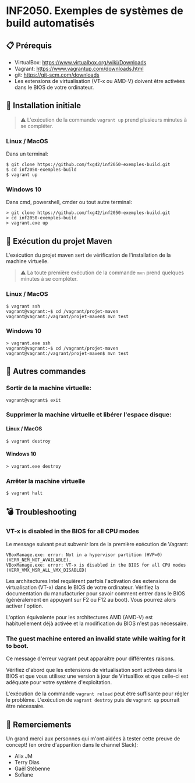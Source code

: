 # INF2050. Exemples de systèmes de build automatisés

## :clipboard: Prérequis

- VirtualBox: https://www.virtualbox.org/wiki/Downloads
- Vagrant: https://www.vagrantup.com/downloads.html
- git: https://git-scm.com/downloads
- Les extensions de virtualisation (VT-x ou AMD-V) doivent être activées dans le
  BIOS de votre ordinateur.


## :wrench: Installation initiale

> :warning: L'exécution de la commande `vagrant up` prend plusieurs minutes à se
compléter.

### Linux / MacOS

Dans un terminal:

    $ git clone https://github.com/fxg42/inf2050-exemples-build.git
    $ cd inf2050-exemples-build
    $ vagrant up

### Windows 10

Dans cmd, powershell, cmder ou tout autre terminal:

    > git clone https://github.com/fxg42/inf2050-exemples-build.git
    > cd inf2050-exemples-build
    > vagrant.exe up


## :rocket: Exécution du projet Maven

L'exécution du projet maven sert de vérification de l'installation de la machine
virtuelle.

> :warning: La toute première exécution de la commande `mvn` prend quelques minutes à se
compléter.

### Linux / MacOS

    $ vagrant ssh
    vagrant@vagrant:~$ cd /vagrant/projet-maven
    vagrant@vagrant:/vagrant/projet-maven$ mvn test

### Windows 10

    > vagrant.exe ssh
    vagrant@vagrant:~$ cd /vagrant/projet-maven
    vagrant@vagrant:/vagrant/projet-maven$ mvn test


## :shell: Autres commandes

### Sortir de la machine virtuelle:

    vagrant@vagrant$ exit

### Supprimer la machine virtuelle et libérer l'espace disque:

#### Linux / MacOS

    $ vagrant destroy

#### Windows 10

    > vagrant.exe destroy

### Arrêter la machine virtuelle

    $ vagrant halt


## :bomb: Troubleshooting

### VT-x is disabled in the BIOS for all CPU modes

Le message suivant peut subvenir lors de la première exécution de Vagrant:

    VBoxManage.exe: error: Not in a hypervisor partition (HVP=0) (VERR_NEM_NOT_AVAILABLE).
    VBoxManage.exe: error: VT-x is disabled in the BIOS for all CPU modes (VERR_VMX_MSR_ALL_VMX_DISABLED)

Les architectures Intel requièrent parfois l'activation des extensions de
virtualisation (VT-x) dans le BIOS de votre ordinateur. Vérifiez la
documentation du manufacturier pour savoir comment entrer dans le BIOS
(généralement en appuyant sur F2 ou F12 au boot). Vous pourrez alors activer
l'option.

L'option équivalente pour les architectures AMD (AMD-V) est habituellement déjà
activée et la modification du BIOS n'est pas nécessaire.


### The guest machine entered an invalid state while waiting for it to boot.

Ce message d'erreur vagrant peut apparaître pour différentes raisons.

Vérifiez d'abord que les extensions de virtualisation sont activées dans le
BIOS et que vous utilisez une version à jour de VirtualBox et que celle-ci est
adéquate pour votre système d'exploitation.

L'exécution de la commande `vagrant reload` peut être suffisante pour régler le
problème. L'exécution de `vagrant destroy` puis de `vagrant up` pourrait être
nécessaire.


## :tada: Remerciements

Un grand merci aux personnes qui m'ont aidées à tester cette preuve de concept!
(en ordre d'apparition dans le channel Slack):

- Alix JM
- Terry Dias
- Gaël Stébenne
- Sofiane
